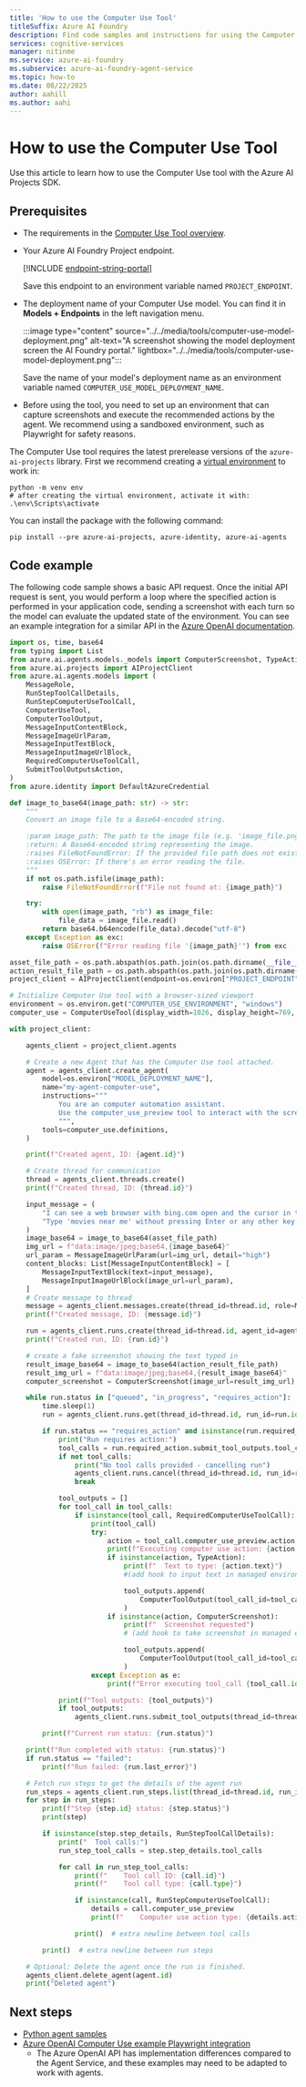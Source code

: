 ```yaml
---
title: 'How to use the Computer Use Tool'
titleSuffix: Azure AI Foundry
description: Find code samples and instructions for using the Computer Use model in the Azure AI Foundry Agent Service.
services: cognitive-services
manager: nitinme
ms.service: azure-ai-foundry
ms.subservice: azure-ai-foundry-agent-service
ms.topic: how-to
ms.date: 08/22/2025
author: aahill
ms.author: aahi
---
```


# How to use the Computer Use Tool

Use this article to learn how to use the Computer Use tool with the Azure AI Projects SDK.

## Prerequisites

* The requirements in the [Computer Use Tool overview](./deep-research.md).
* Your Azure AI Foundry Project endpoint.

    
    [!INCLUDE [endpoint-string-portal](../../includes/endpoint-string-portal.md)]

    Save this endpoint to an environment variable named `PROJECT_ENDPOINT`.

* The deployment name of your Computer Use model. You can find it in **Models + Endpoints** in the left navigation menu.

   :::image type="content" source="../../media/tools/computer-use-model-deployment.png" alt-text="A screenshot showing the model deployment screen the AI Foundry portal." lightbox="../../media/tools/computer-use-model-deployment.png":::
    
    Save the name of your model's deployment name as an environment variable named `COMPUTER_USE_MODEL_DEPLOYMENT_NAME`.

* Before using the tool, you need to set up an environment that can capture screenshots and execute the recommended actions by the agent. We recommend using a sandboxed environment, such as Playwright for safety reasons.

The Computer Use tool requires the latest prerelease versions of the `azure-ai-projects` library. First we recommend creating a [virtual environment](https://docs.python.org/3/library/venv.html) to work in:

```console
python -m venv env
# after creating the virtual environment, activate it with:
.\env\Scripts\activate
```

You can install the package with the following command:

```console
pip install --pre azure-ai-projects, azure-identity, azure-ai-agents 
```

## Code example

The following code sample shows a basic API request. Once the initial API request is sent, you would perform a loop where the specified action is performed in your application code, sending a screenshot with each turn so the model can evaluate the updated state of the environment. You can see an example integration for a similar API in the [Azure OpenAI documentation](../../../openai/how-to/computer-use.md#playwright-integration). 

```python
import os, time, base64
from typing import List
from azure.ai.agents.models._models import ComputerScreenshot, TypeAction
from azure.ai.projects import AIProjectClient
from azure.ai.agents.models import (
    MessageRole,
    RunStepToolCallDetails,
    RunStepComputerUseToolCall,
    ComputerUseTool,
    ComputerToolOutput,
    MessageInputContentBlock,
    MessageImageUrlParam,
    MessageInputTextBlock,
    MessageInputImageUrlBlock,
    RequiredComputerUseToolCall,
    SubmitToolOutputsAction,
)
from azure.identity import DefaultAzureCredential

def image_to_base64(image_path: str) -> str:
    """
    Convert an image file to a Base64-encoded string.

    :param image_path: The path to the image file (e.g. 'image_file.png')
    :return: A Base64-encoded string representing the image.
    :raises FileNotFoundError: If the provided file path does not exist.
    :raises OSError: If there's an error reading the file.
    """
    if not os.path.isfile(image_path):
        raise FileNotFoundError(f"File not found at: {image_path}")

    try:
        with open(image_path, "rb") as image_file:
            file_data = image_file.read()
        return base64.b64encode(file_data).decode("utf-8")
    except Exception as exc:
        raise OSError(f"Error reading file '{image_path}'") from exc

asset_file_path = os.path.abspath(os.path.join(os.path.dirname(__file__), "../assets/cua_screenshot.jpg"))
action_result_file_path = os.path.abspath(os.path.join(os.path.dirname(__file__), "../assets/cua_screenshot_next.jpg"))
project_client = AIProjectClient(endpoint=os.environ["PROJECT_ENDPOINT"], credential=DefaultAzureCredential())

# Initialize Computer Use tool with a browser-sized viewport
environment = os.environ.get("COMPUTER_USE_ENVIRONMENT", "windows")
computer_use = ComputerUseTool(display_width=1026, display_height=769, environment=environment)

with project_client:

    agents_client = project_client.agents

    # Create a new Agent that has the Computer Use tool attached.
    agent = agents_client.create_agent(
        model=os.environ["MODEL_DEPLOYMENT_NAME"],
        name="my-agent-computer-use",
        instructions="""
            You are an computer automation assistant. 
            Use the computer_use_preview tool to interact with the screen when needed.
            """,
        tools=computer_use.definitions,
    )

    print(f"Created agent, ID: {agent.id}")

    # Create thread for communication
    thread = agents_client.threads.create()
    print(f"Created thread, ID: {thread.id}")

    input_message = (
        "I can see a web browser with bing.com open and the cursor in the search box."
        "Type 'movies near me' without pressing Enter or any other key. Only type 'movies near me'."
    )
    image_base64 = image_to_base64(asset_file_path)
    img_url = f"data:image/jpeg;base64,{image_base64}"
    url_param = MessageImageUrlParam(url=img_url, detail="high")
    content_blocks: List[MessageInputContentBlock] = [
        MessageInputTextBlock(text=input_message),
        MessageInputImageUrlBlock(image_url=url_param),
    ]
    # Create message to thread
    message = agents_client.messages.create(thread_id=thread.id, role=MessageRole.USER, content=content_blocks)
    print(f"Created message, ID: {message.id}")

    run = agents_client.runs.create(thread_id=thread.id, agent_id=agent.id)
    print(f"Created run, ID: {run.id}")

    # create a fake screenshot showing the text typed in
    result_image_base64 = image_to_base64(action_result_file_path)
    result_img_url = f"data:image/jpeg;base64,{result_image_base64}"
    computer_screenshot = ComputerScreenshot(image_url=result_img_url)

    while run.status in ["queued", "in_progress", "requires_action"]:
        time.sleep(1)
        run = agents_client.runs.get(thread_id=thread.id, run_id=run.id)

        if run.status == "requires_action" and isinstance(run.required_action, SubmitToolOutputsAction):
            print("Run requires action:")
            tool_calls = run.required_action.submit_tool_outputs.tool_calls
            if not tool_calls:
                print("No tool calls provided - cancelling run")
                agents_client.runs.cancel(thread_id=thread.id, run_id=run.id)
                break

            tool_outputs = []
            for tool_call in tool_calls:
                if isinstance(tool_call, RequiredComputerUseToolCall):
                    print(tool_call)
                    try:
                        action = tool_call.computer_use_preview.action
                        print(f"Executing computer use action: {action.type}")
                        if isinstance(action, TypeAction):
                            print(f"  Text to type: {action.text}")
                            #(add hook to input text in managed environment API here)

                            tool_outputs.append(
                                ComputerToolOutput(tool_call_id=tool_call.id, output=computer_screenshot)
                            )
                        if isinstance(action, ComputerScreenshot):
                            print(f"  Screenshot requested")
                            # (add hook to take screenshot in managed environment API here)

                            tool_outputs.append(
                                ComputerToolOutput(tool_call_id=tool_call.id, output=computer_screenshot)
                            )
                    except Exception as e:
                        print(f"Error executing tool_call {tool_call.id}: {e}")

            print(f"Tool outputs: {tool_outputs}")
            if tool_outputs:
                agents_client.runs.submit_tool_outputs(thread_id=thread.id, run_id=run.id, tool_outputs=tool_outputs)

        print(f"Current run status: {run.status}")

    print(f"Run completed with status: {run.status}")
    if run.status == "failed":
        print(f"Run failed: {run.last_error}")

    # Fetch run steps to get the details of the agent run
    run_steps = agents_client.run_steps.list(thread_id=thread.id, run_id=run.id)
    for step in run_steps:
        print(f"Step {step.id} status: {step.status}")
        print(step)

        if isinstance(step.step_details, RunStepToolCallDetails):
            print("  Tool calls:")
            run_step_tool_calls = step.step_details.tool_calls

            for call in run_step_tool_calls:
                print(f"    Tool call ID: {call.id}")
                print(f"    Tool call type: {call.type}")

                if isinstance(call, RunStepComputerUseToolCall):
                    details = call.computer_use_preview
                    print(f"    Computer use action type: {details.action.type}")

                print()  # extra newline between tool calls

        print()  # extra newline between run steps

    # Optional: Delete the agent once the run is finished.
    agents_client.delete_agent(agent.id)
    print("Deleted agent")
```

## Next steps

* [Python agent samples](https://github.com/azure-ai-foundry/foundry-samples/tree/main/samples/microsoft/python/getting-started-agents)
* [Azure OpenAI Computer Use example Playwright integration](../../../openai/how-to/computer-use.md#playwright-integration)
    * The Azure OpenAI API has implementation differences compared to the Agent Service, and these examples may need to be adapted to work with agents.